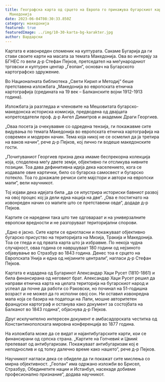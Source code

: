 ```yaml
---
title: Географска карта од срцето на Европа го прикажува бугарскиот карактер на
  Македонија
date: 2023-06-04T08:30:33.850Z
category: македонија
featured: true
featuredImage: ../img/10-30-karta-bg-karakter.jpg
author: Вардарски
---
```

<!--StartFragment-->

Картата е извонреден споменик на културата. Сакаме Бугарија да ги стави своите карти на масата за темата Македонија. Ова во интервју за БГНЕС го вели д-р Стефан Пејков, претседател на меѓународниот трговски и културен центар „Геопан“, основач на Бугарското картографско здружение.

Во Националната библиотека „Свети Кирил и Методиј“ беше претставена изложбата „Македонија во европската етничка картографија (средината на 19 век – Балканските војни 1912-1913 година).

Изложбата ја разгледаа и членовите на Мешовитата бугарско-македонска историска комисија, предводена од двајцата копретседатели проф. д-р Ангел Димитров и академик Драги Георгиев.

„Оваа посета ја очекувавме со одредена тензија, ги покажавме сите видувања по темата Македонија во европската етничка картографија на современ и модерен начин. Тема која никој не се осмелил да ја третира на ваков начин“, рече д-р Пејков, кој лично ги водеше македонските гости.

„Почитуваниот Георгиев призна дека имаме беспрекорна колекција која, споделена меѓу двете земји, објективно ги отсликува нивните позиции. Тоа дава дефинитивна идеја дека населението, кога се издавале овие картички, било со бугарска самосвест и бугарско потекло. Тоа го докажале речиси сите мајстори и автори на европски мапи“, вели научникот.

Тој изјави дека идејата била „да се илустрира историски бавниот развој на овој процес кој ја дели една нација на две“. „Ова е постигнато на извонреден начин со мапите што се претставени овде“, додаде д-р Пејков.

Картите се наредени така што тие одговараат и на универзалните европски вредности и не разгоруваат територијални спорови.

„Едно е јасно. Сите карти се едногласни и покажуваат објективно бугарско присуство на територијата на Мизија, Тракија и Македонија. Тоа се гледа и од првата карта што ја избравме. По некоја чудна случајност, оваа година се навршуваат 180 години од нејзиното објавување во Стразбур во 1843 година. Денес тоа е срцето на Европската Унија и една од нејзините централи“, нагласи д-р Стефан Пејков.

<!--EndFragment-->

<!--StartFragment-->

Картата е издадена од Бугаринот Александар Хаџи Русет (1810-1861) и била финансирана од неговиот брат. Александар Хаџи Русет решил да направи етничка карта на целата територија на бугарскиот народ и успеал да почне да работи со Раковски, но починал на 51-годишна возраст и не можел да го исполни овој сон. Ни оставил извонредна мапа која се базира на податоци на Лапи, мошне авторитетен француски картограф и останува како документ за состојбата на Балканот во 1843 година“, објаснува д-р Пејков.

Друг исклучително интересен документ е амбасадорската честитка од Константинополската мировна конференција во 1877 година.

На изложбата може да се видат и најантибугарските карти, кои се финансирани од српска страна. „Картите на Гопчевиќ и Цвииќ прелеваат од антибугаризам. Покажуваат антибугаризам кој е неподнослив и од толку далечно време како нашето“, рече д-р Пејков.

Научникот нагласи дека се обиделе да ги покажат сите мислења со мирна објективност. „Геопан“ има одржано изложби во Брисел, Стразбур, Обединетите нации и Истанбул, насекаде добивме професионално признание“, додава научникот.

<!--EndFragment-->